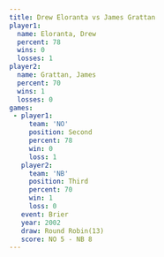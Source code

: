 ```yaml
---
title: Drew Eloranta vs James Grattan
player1:              
  name: Eloranta, Drew
  percent: 78         
  wins: 0             
  losses: 1           
player2:              
  name: Grattan, James
  percent: 70         
  wins: 1             
  losses: 0           
games:
 - player1:          
     team: 'NO'      
     position: Second
     percent: 78     
     win: 0          
     loss: 1         
   player2:         
     team: 'NB'     
     position: Third
     percent: 70    
     win: 1         
     loss: 0        
   event: Brier         
   year: 2002           
   draw: Round Robin(13)
   score: NO 5 - NB 8   
---
```

